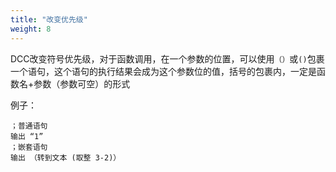 ```yaml
---
title: "改变优先级"
weight: 8
---
```


DCC改变符号优先级，对于函数调用，在一个参数的位置，可以使用`（）`或`()`包裹一个语句，这个语句的执行结果会成为这个参数位的值，括号的包裹内，一定是函数名+参数（参数可空）的形式

例子：

```DCC
；普通语句
输出 “1”
；嵌套语句
输出 （转到文本 (取整 3-2)）
```